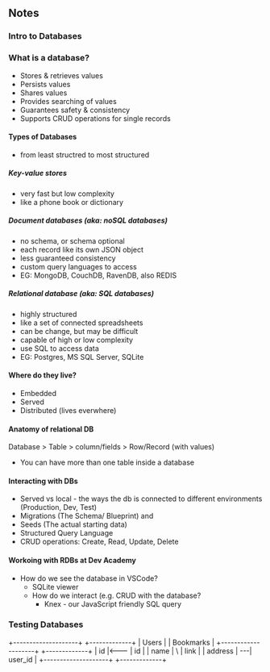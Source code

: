 ## Notes

### Intro to Databases

### What is a database?
- Stores & retrieves values
- Persists values
- Shares values
- Provides searching of values
- Guarantees safety & consistency
- Supports CRUD operations for single records

#### Types of Databases
- from least structred to most structured

##### Key-value stores
- very fast but low complexity
- like a phone book or dictionary

##### Document databases (aka: noSQL databases)
- no schema, or schema optional
- each record like its own JSON object
- less guaranteed consistency
- custom query languages to access
- EG: MongoDB, CouchDB, RavenDB, also REDIS

##### Relational database (aka: SQL databases)
- highly structured
- like a set of connected spreadsheets
- can be change, but may be difficult
- capable of high or low complexity
- use SQL to access data
- EG: Postgres, MS SQL Server, SQLite

#### Where do they live?
- Embedded
- Served
- Distributed (lives everwhere)

#### Anatomy of relational DB

Database > Table > column/fields > Row/Record (with values)

- You can have more than one table inside a database

#### Interacting with DBs
- Served vs local - the ways the db is connected to different environments (Production, Dev, Test)
- Migrations (The Schema/ Blueprint) and
- Seeds (The actual starting data)
- Structured Query Language
- CRUD operations: Create, Read, Update, Delete

#### Workoing with RDBs at Dev Academy
- How do we see the database in VSCode?
    - SQLite viewer
    - How do we interact (e.g. CRUD with the database?
        - Knex - our JavaScript friendly SQL query

### Testing Databases

+--------------------+        +-------------+
| Users              |        | Bookmarks   |
+--------------------+        +-------------+
| id                 |<---    | id          |
| name               |    \   | link        |
| address            |     ---| user_id     |
+--------------------+        +-------------+
